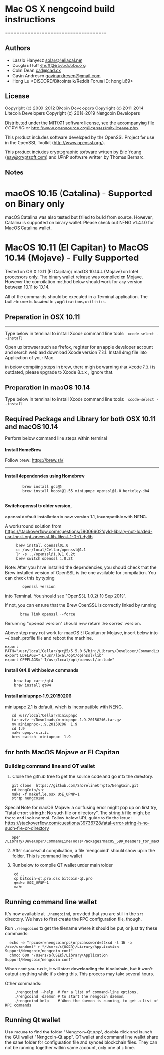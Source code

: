 # Mac OS X nengcoind build instructions
====================================

Authors
-------

* Laszlo Hanyecz <solar@heliacal.net>
* Douglas Huff <dhuff@jrbobdobbs.org>
* Colin Dean <cad@cad.cx>
* Gavin Andresen <gavinandresen@gmail.com>
* Hong Lu <DISCORD/Bitcointalk/Reddit Forum ID: honglu69>

License
-------

Copyright (c) 2009-2012 Bitcoin Developers
Copyright (c) 2011-2014 Litecoin Developers
Copyright (c) 2018-2019 Nengcoin Developers

Distributed under the MIT/X11 software license, see the accompanying
file COPYING or http://www.opensource.org/licenses/mit-license.php.

This product includes software developed by the OpenSSL Project for use in
the OpenSSL Toolkit (http://www.openssl.org/).

This product includes cryptographic software written by
Eric Young (eay@cryptsoft.com) and UPnP software written by Thomas Bernard.

Notes
-----

# macOS 10.15 (Catalina) - Supported on Binary only

macOS Catalina was also tested but failed to build from source.  However, Catalina is supported on binary wallet. Please 
check out NENG v1.4.1.0 for MacOS Catalina wallet. 

# MacOS 10.11 (El Capitan) to MacOS 10.14 (Mojave) - Fully Supported


Tested on OS X 10.11 (El Capitan)/ macOS 10.14.4 (Mojave) on Intel processors only.  The binary wallet release was compiled on Mojave. However the compilation method below should work for any version between 10.11 to 10.14.

All of the commands should be executed in a Terminal application. The
built-in one is located in `/Applications/Utilities`.

## Preparation in OSX 10.11
-----------

Type below in terminal to install Xcode command line tools:
   ` xcode-select --install`

Open up browser such as firefox,  register for an apple developer
account and search web and download Xcode version 7.3.1.  Install dmg
file into Application of your Mac.

In below compiling steps in brew, there migh be warning that Xcode 7.3.1 is outdated, please upgrade to Xcode 8.x.x , ignore that. 

## Preparation in macOS 10.14

Type below in terminal to install Xcode command line tools:
   ` xcode-select --install`

## Required Package and Library for both OSX 10.11 and macOS 10.14

Perform below command line steps within terminal

#### Install HomeBrew

Follow brew:
https://brew.sh/


----------------------

#### Install dependencies using Homebrew

```
        brew install gcc@5
        brew install boost@1.55 miniupnpc openssl@1.0 berkeley-db4
        
```

####  Switch openssl to older version,

openssl default installation  is now version 1.1, incompatible with NENG.

 A workaround solution from
 https://stackoverflow.com/questions/59006602/dyld-library-not-loaded-usr-local-opt-openssl-lib-libssl-1-0-0-dylib

```    
     brew install openssl@1.0
     cd /usr/local/Cellar/openssl@1.1
     ln -s ../openssl@1.0/1.0.2t
     brew switch openssl 1.0.2t
```


Note: After you have installed the dependencies, you should check that the Brew installed version of OpenSSL is the one available for compilation. You can check this by typing
```
        openssl version
```
into Terminal. You should see  "OpenSSL 1.0.2t  10 Sep 2019".

If not, you can ensure that the Brew OpenSSL is correctly linked by running

```
       brew link openssl --force
```

Rerunning "openssl version" should now return the correct version.

Above step may not work for macOS El Capitan or Mojave, insert below into ~/.bash_profile  file
and reboot the machine.


```
export PATH="/usr/local/Cellar/gcc@5/5.5.0_6/bin:/Library/Developer/CommandLineTools/usr/bin:/usr/local/opt/openssl/bin:$PATH"
export LDFLAGS="-L/usr/local/opt/openssl/lib"
export CPPFLAGS="-I/usr/local/opt/openssl/include"
```


#### Install Qt4.8  with below commands

```
    brew tap cartr/qt4
    brew install qt@4
```


#### Install miniupnpc-1.9.20150206

miniupnpc 2.1 is default, which is incompatible with NENG.

```
   cd /usr/local/Cellar/miniupnpc
   tar xvfz ~/Downloads/miniupnpc-1.9.20150206.tar.gz
   mv miniupnpc-1.9.20150206  1.9
   cd 1.9
   make upnpc-static
   brew switch  miniupnpc  1.9
```

##  for both MacOS Mojave or El Capitan
### Building command line  and QT wallet

1. Clone the github tree to get the source code and go into the
   directory.

```
   git clone  https://github.com/ShorelineCrypto/NengCoin.git
   cd NengCoin/src
   make -f makefile.osx USE_UPNP=1
   strip nengcoind
```

Special Note for macOS Mojave: a confusing error might pop up on first try, "fatal error: string.h: No such file or directory".
The string.h file might be there and look normal.  Follow below URL guide to fix the issue:
https://stackoverflow.com/questions/39736728/fatal-error-string-h-no-such-file-or-directory

```
   open /Library/Developer/CommandLineTools/Packages/macOS_SDK_headers_for_macOS_10.14.pkg
```

2. After successful compilcation, a file 'nengcoind' should show
up in the folder. This is command line wallet

3.  Run below to compile QT wallet under main folder

```
    cd ..
    cp bitcoin-qt.pro.osx bitcoin-qt.pro
    qmake USE_UPNP=1
    make
```




Running command line wallet
-------

It's now available at `./nengcoind`, provided that you are still in the `src`
directory. We have to first create the RPC configuration file, though.

Run `./nengcoind` to get the filename where it should be put, or just try these
commands:

```
  echo -e "rpcuser=nengcoinrpc\nrpcpassword=$(xxd -l 16 -p /dev/urandom)" > "/Users/${USER}/Library/Application Support/Nengcoin/nengcoin.conf"
  chmod 600 "/Users/${USER}/Library/Application Support/Nengcoin/nengcoin.conf"
```

When next you run it, it will start downloading the blockchain, but it won't
output anything while it's doing this. This process may take several hours.

Other commands:

```
    ./nengcoind --help  # for a list of command-line options. 
    ./nengcoind -daemon # to start the nengcoin daemon.
    ./nengcoind help    # When the daemon is running, to get a list of RPC commands
```


Running Qt wallet
-------

Use mouse to find the folder "Nengcoin-Qt.app",  double click
and launch the GUI wallet "Nengcoin-Qt.app".   QT wallet and command line wallet share
the same folder for configuration file and synced blockchain files.  They can not be running
together within same account, only one at a time.
